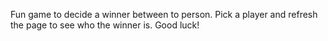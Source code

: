 Fun game to decide a winner between to person.
Pick a player and refresh the page to see who the winner is. Good luck!